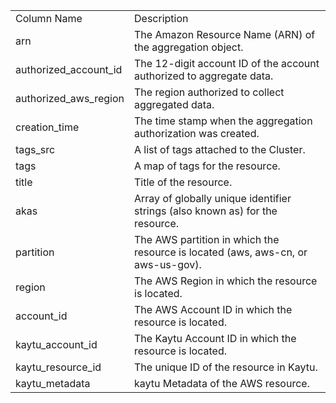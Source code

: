 <table>
	<tr><td>Column Name</td><td>Description</td></tr>
	<tr><td>arn</td><td>The Amazon Resource Name (ARN) of the aggregation object.</td></tr>
	<tr><td>authorized_account_id</td><td>The 12-digit account ID of the account authorized to aggregate data.</td></tr>
	<tr><td>authorized_aws_region</td><td>The region authorized to collect aggregated data.</td></tr>
	<tr><td>creation_time</td><td>The time stamp when the aggregation authorization was created.</td></tr>
	<tr><td>tags_src</td><td>A list of tags attached to the Cluster.</td></tr>
	<tr><td>tags</td><td>A map of tags for the resource.</td></tr>
	<tr><td>title</td><td>Title of the resource.</td></tr>
	<tr><td>akas</td><td>Array of globally unique identifier strings (also known as) for the resource.</td></tr>
	<tr><td>partition</td><td>The AWS partition in which the resource is located (aws, aws-cn, or aws-us-gov).</td></tr>
	<tr><td>region</td><td>The AWS Region in which the resource is located.</td></tr>
	<tr><td>account_id</td><td>The AWS Account ID in which the resource is located.</td></tr>
	<tr><td>kaytu_account_id</td><td>The Kaytu Account ID in which the resource is located.</td></tr>
	<tr><td>kaytu_resource_id</td><td>The unique ID of the resource in Kaytu.</td></tr>
	<tr><td>kaytu_metadata</td><td>kaytu Metadata of the AWS resource.</td></tr>
</table>